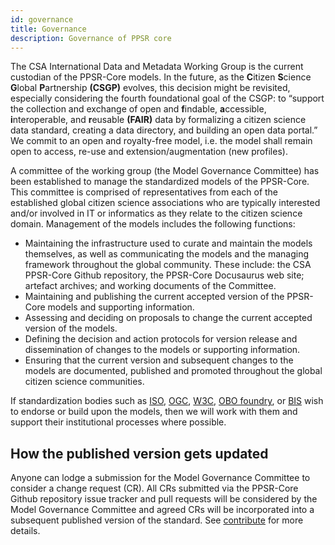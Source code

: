 ```yaml
---
id: governance
title: Governance
description: Governance of PPSR core
---
```

The CSA International Data and Metadata Working Group is the current custodian of the PPSR-Core models. In the future, as the **C**itizen **S**cience **G**lobal **P**artnership **(CSGP)** evolves, this decision might be revisited, especially considering the fourth foundational goal of the CSGP: to “support the collection and exchange of open and **f**indable, **a**ccessible, **i**nteroperable, and **r**eusable **(FAIR)** data by formalizing a citizen science data standard, creating a data directory, and building an open data portal.” We commit to an open and royalty-free model, i.e. the model shall remain open to access, re-use and extension/augmentation (new profiles).

A committee of the working group (the Model Governance Committee) has been established to manage the standardized models of the PPSR-Core. This committee is comprised of representatives from each of the established global citizen science associations who are typically interested and/or involved in IT or informatics as they relate to the citizen science domain. Management of the models includes the following functions:

- Maintaining the infrastructure used to curate and maintain the models themselves, as well as communicating the models and the managing framework throughout the global community. These include: the CSA PPSR-Core Github repository, the PPSR-Core Docusaurus web site; artefact archives; and working documents of the Committee.
- Maintaining and publishing the current accepted version of the PPSR-Core models and supporting information.
- Assessing and deciding on proposals to change the current accepted version of the models. 
- Defining the decision and action protocols for version release and dissemination of changes to the models or supporting information. 
- Ensuring that the current version and subsequent changes to the models are documented, published and promoted throughout the global citizen science communities.

If standardization bodies such as [ISO](https://www.iso.org), [OGC](https://www.ogc.org), [W3C](https://www.w3.org), [OBO foundry](http://www.obofoundry.org), or [BIS](https://www.tdwg.org) wish to endorse or build upon the models, then we will work with them and support their institutional processes where possible.

## How the published version gets updated
Anyone can lodge a submission for the Model Governance Committee to consider a change request (CR). All CRs submitted via the PPSR-Core Github repository issue tracker and pull requests will be considered by the Model Governance Committee and agreed CRs will be incorporated into a subsequent published version of the standard. See [contribute](contribute.md) for more details.

